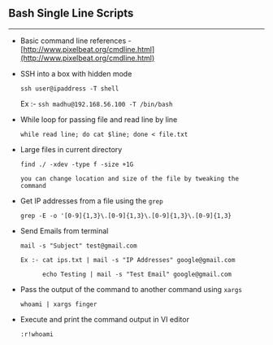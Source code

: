 ## Bash Single Line Scripts

---

- Basic command line references - [http://www.pixelbeat.org/cmdline.html](http://www.pixelbeat.org/cmdline.html)

- SSH into a box with hidden mode

  `ssh user@ipaddress -T shell` 

  Ex :- `ssh madhu@192.168.56.100 -T /bin/bash`

- While loop for passing file and read line by line

  `while read line; do cat $line; done < file.txt`
  
- Large files in current directory
  
  `find ./ -xdev -type f -size +1G`
  
  ```
  you can change location and size of the file by tweaking the command
  ```
- Get IP addresses from a file using the `grep`
  
  `grep -E -o '[0-9]{1,3}\.[0-9]{1,3}\.[0-9]{1,3}\.[0-9]{1,3}`

- Send Emails from terminal

  `mail -s "Subject" test@gmail.com`
  
  ```
  Ex :- cat ips.txt | mail -s "IP Addresses" google@gmail.com
  
        echo Testing | mail -s "Test Email" google@gmail.com
  ```
- Pass the output of the command to another command using `xargs`

  `whoami | xargs finger`
  
- Execute and print the command output in VI editor

   `:r!whoami`

